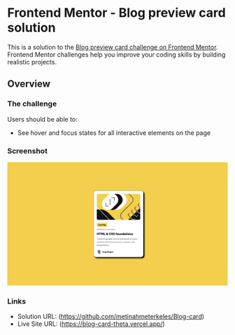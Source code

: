 # Frontend Mentor - Blog preview card solution

This is a solution to the [Blog preview card challenge on Frontend Mentor](https://www.frontendmentor.io/challenges/blog-preview-card-ckPaj01IcS). Frontend Mentor challenges help you improve your coding skills by building realistic projects.

## Overview

### The challenge

Users should be able to:

- See hover and focus states for all interactive elements on the page

### Screenshot

![](./screenshot.jpeg)

### Links

- Solution URL: (https://github.com/metinahmeterkeles/Blog-card)
- Live Site URL: (https://blog-card-theta.vercel.app/)
